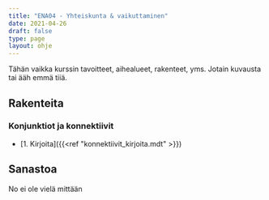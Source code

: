 ```yaml
---
title: "ENA04 - Yhteiskunta & vaikuttaminen"
date: 2021-04-26
draft: false
type: page
layout: ohje
---
```

Tähän vaikka kurssin tavoitteet, aihealueet, rakenteet, yms. Jotain kuvausta tai ääh emmä tiiä.

## Rakenteita
### Konjunktiot ja konnektiivit
* [1. Kirjoita]({{<ref "konnektiivit_kirjoita.mdt" >}})

## Sanastoa
No ei ole vielä mittään
